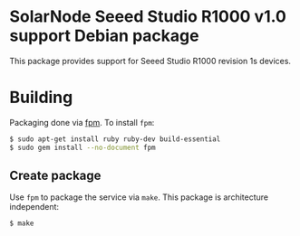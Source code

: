 # SolarNode Seeed Studio R1000 v1.0 support Debian package

This package provides support for Seeed Studio R1000 revision 1s devices.

# Building

Packaging done via [fpm][fpm]. To install `fpm`:

```sh
$ sudo apt-get install ruby ruby-dev build-essential
$ sudo gem install --no-document fpm
```

## Create package

Use `fpm` to package the service via `make`. This package is architecture independent:

```sh
$ make
```

[fpm]: https://github.com/jordansissel/fpm
